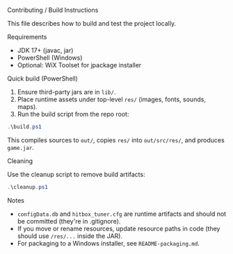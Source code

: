 Contributing / Build Instructions

This file describes how to build and test the project locally.

Requirements

- JDK 17+ (javac, jar)
- PowerShell (Windows)
- Optional: WiX Toolset for jpackage installer

Quick build (PowerShell)

1. Ensure third-party jars are in `lib/`.
2. Place runtime assets under top-level `res/` (images, fonts, sounds, maps).
3. Run the build script from the repo root:

```powershell
.\build.ps1
```

This compiles sources to `out/`, copies `res/` into `out/src/res/`, and produces `game.jar`.

Cleaning

Use the cleanup script to remove build artifacts:

```powershell
.\cleanup.ps1
```

Notes

- `configData.db` and `hitbox_tuner.cfg` are runtime artifacts and should not be committed (they're in .gitignore).
- If you move or rename resources, update resource paths in code (they should use `/res/...` inside the JAR).
- For packaging to a Windows installer, see `README-packaging.md`.

